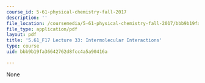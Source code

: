 ```yaml
---
course_id: 5-61-physical-chemistry-fall-2017
description: ''
file_location: /coursemedia/5-61-physical-chemistry-fall-2017/bbb9b19fa36642762d8fcc4a5a90416a_MIT5_61F17_lec33.pdf
file_type: application/pdf
layout: pdf
title: '5.61_F17 Lecture 33: Intermolecular Interactions'
type: course
uid: bbb9b19fa36642762d8fcc4a5a90416a

---
```

None